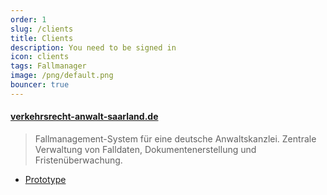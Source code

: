 ```yaml
---
order: 1
slug: /clients
title: Clients
description: You need to be signed in
icon: clients
tags: Fallmanager
image: /png/default.png
bouncer: true
---
```


#### [verkehrsrecht-anwalt-saarland.de](https://verkehrsrecht-anwalt-saarland.de/)

> Fallmanagement-System für eine deutsche Anwaltskanzlei. Zentrale Verwaltung von Falldaten, Dokumentenerstellung und Fristenüberwachung.

- [Prototype](/clients/fallmanager/prototype)
